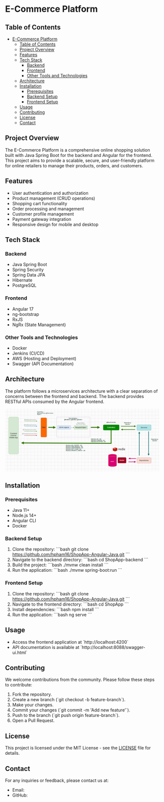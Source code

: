 # E-Commerce Platform

## Table of Contents

- [E-Commerce Platform](#e-commerce-platform)
  - [Table of Contents](#table-of-contents)
  - [Project Overview](#project-overview)
  - [Features](#features)
  - [Tech Stack](#tech-stack)
    - [Backend](#backend)
    - [Frontend](#frontend)
    - [Other Tools and Technologies](#other-tools-and-technologies)
  - [Architecture](#architecture)
  - [Installation](#installation)
    - [Prerequisites](#prerequisites)
    - [Backend Setup](#backend-setup)
    - [Frontend Setup](#frontend-setup)
  - [Usage](#usage)
  - [Contributing](#contributing)
  - [License](#license)
  - [Contact](#contact)

## Project Overview

The E-Commerce Platform is a comprehensive online shopping solution built with Java Spring Boot for the backend and Angular for the frontend. This project aims to provide a scalable, secure, and user-friendly platform for online retailers to manage their products, orders, and customers.

## Features

- User authentication and authorization
- Product management (CRUD operations)
- Shopping cart functionality
- Order processing and management
- Customer profile management
- Payment gateway integration
- Responsive design for mobile and desktop

## Tech Stack

### Backend

- Java Spring Boot
- Spring Security
- Spring Data JPA
- Hibernate
- PostgreSQL

### Frontend

- Angular 17
- ng-bootstrap
- RxJS
- NgRx (State Management)

### Other Tools and Technologies

- Docker
- Jenkins (CI/CD)
- AWS (Hosting and Deployment)
- Swagger (API Documentation)

## Architecture

The platform follows a microservices architecture with a clear separation of concerns between the frontend and backend. The backend provides RESTful APIs consumed by the Angular frontend.

![Architecture Diagram](architecture-diagram.jpg)

## Installation

### Prerequisites

- Java 11+
- Node.js 14+
- Angular CLI
- Docker

### Backend Setup

1. Clone the repository:
   \`\`\`bash
   git clone https://github.com/hpham16/ShopApp-Angular-Java.git
   \`\`\`
2. Navigate to the backend directory:
   \`\`\`bash
   cd ShopApp-backend
   \`\`\`
3. Build the project:
   \`\`\`bash
   ./mvnw clean install
   \`\`\`
4. Run the application:
   \`\`\`bash
   ./mvnw spring-boot:run
   \`\`\`

### Frontend Setup

1. Clone the repository:
   \`\`\`bash
   git clone https://github.com/hpham16/ShopApp-Angular-Java.git
   \`\`\`
2. Navigate to the frontend directory:
   \`\`\`bash
   cd ShopApp
   \`\`\`
3. Install dependencies:
   \`\`\`bash
   npm install
   \`\`\`
4. Run the application:
   \`\`\`bash
   ng serve
   \`\`\`

## Usage

- Access the frontend application at \`http://localhost:4200\`
- API documentation is available at \`http://localhost:8088/swagger-ui.html\`

## Contributing

We welcome contributions from the community. Please follow these steps to contribute:

1. Fork the repository.
2. Create a new branch (\`git checkout -b feature-branch\`).
3. Make your changes.
4. Commit your changes (\`git commit -m 'Add new feature'\`).
5. Push to the branch (\`git push origin feature-branch\`).
6. Open a Pull Request.

## License

This project is licensed under the MIT License - see the [LICENSE](LICENSE) file for details.

## Contact

For any inquiries or feedback, please contact us at:

- Email:
- GitHub:
